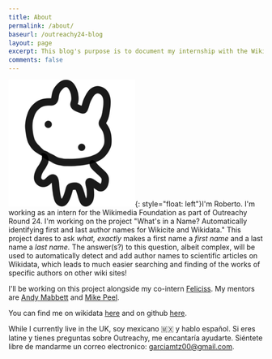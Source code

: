 ```yaml
---
title: About
permalink: /about/
baseurl: /outreachy24-blog
layout: page
excerpt: This blog's purpose is to document my internship with the Wikimedia Foundation as part of Outreachy Round 24.
comments: false
---
```


![A creature](/assets/img/littleguy.png){: style="float: left"}I'm Roberto. I'm working as an intern for the Wikimedia Foundation as part of Outreachy Round 24. I'm working on the project "What's in a Name? Automatically identifying first and last author names for Wikicite and Wikidata." This project dares to ask *what, exactly* makes a first name a *first name* and a last name a *last name.* The answer(s?) to this question, albeit complex, will be used to automatically detect and add author names to scientific articles on Wikidata, which leads to much easier searching and finding of the works of specific authors on other wiki sites!

I'll be working on this project alongside my co-intern [Feliciss](https://www.wikidata.org/wiki/User:Feliciss). My mentors are [Andy Mabbett](https://commons.wikimedia.org/wiki/User:Pigsonthewing) and [Mike Peel](https://meta.wikimedia.org/wiki/User:Mike_Peel).

You can find me on wikidata [here](https://www.wikidata.org/wiki/User:PangolinMexico) and on github [here](https://github.com/colonelsheep/). 

While I currently live in the UK, soy mexicano 🇲🇽 y hablo español. Si eres latine y tienes preguntas sobre Outreachy, me encantaría ayudarte. Siéntete libre de mandarme un correo electronico: [garciamtz00@gmail.com](mailto:garciamtz00@gmail.com).


